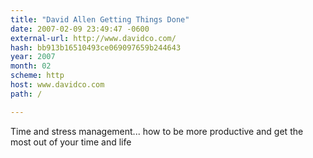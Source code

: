 ```yaml
---
title: "David Allen Getting Things Done"
date: 2007-02-09 23:49:47 -0600
external-url: http://www.davidco.com/
hash: bb913b16510493ce069097659b244643
year: 2007
month: 02
scheme: http
host: www.davidco.com
path: /

---
```


Time and stress management... how to be more productive and get the most out of your time and life
